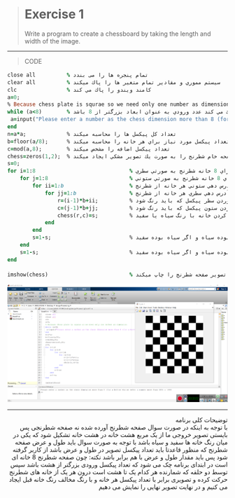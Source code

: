 

> # Exercise 1
>  Write a program to create a chessboard by taking the length and width of the image. 

***
>CODE

```ruby
close all          % تمام پنجره ها را می بندد
clear all          % سيستم مموري و مقادير تمام متغير ها را پاك ميكند
clc                % كامند ويندو را پاك مي كند
a=0;
% Because chess plate is squrae so we need only one number as dimension
while (a<8)        % چك مي كند عدد ورودي به عنوان ابعاد بزرگتر از 8 باشد
 a=input("Please enter a number as the chess dimension more than 8 (for a better vision enter a number more than 100) : ");
end
n=a*a;             % تعداد كل پيكسل ها را محاسبه ميكند
b=floor(a/8);      % تعداد پيكسل مورد نياز براي هر خانه را محاسبه ميكند
c=mod(a,8);        % تعداد پيكسل اضافه را مشخص ميكند
chess=zeros(1,2);  % صفحه خام شطرنج را به صورت يك تصوير مشكي ايجاد ميكند
s=0;
for i=1:8                              % حلقه براي 8 خانه شطرنج به صورتي سطري
    for j=1:8                          % حلقه براي 8 خانه شطرنج به صورتي ستوني
        for ii=1:b                     % حلقه براي آدرس دهي ستوني هر خانه از شطرنج 
            for jj=1:b                 % حلقه براي آدرس دهي سطري هر خانه از شطرنج
                r=(i-1)*b+ii;          % بدست اوردن سطر پيكسل كه بايد رنگ شود
                c=(j-1)*b+jj;          % بدست اوردن ستون پيكسل كه بايد رنگ شود
                chess(r,c)=s;          % پر كردن خانه با رنگ سياه يا سفيد
            end
        end
        s=1-s;                         % اين متغير در هر خانه از شطرنج رنگ خود را معكوس حالت قبل ميكند يعني اگه سفيد بوده سياه و اگر سياه بوده سفيد
    end
    s=1-s;                             % اين متغير در هر خانه از شطرنج رنگ خود را معكوس حالت قبل ميكند يعني اگه سفيد بوده سياه و اگر سياه بوده سفيد
end

imshow(chess)                          % تصوير صفحه شطرنج را چاپ ميكند
```
![alt text](https://github.com/semnan-university-ai/image-processing-class/blob/19edc3c81c43fb7c551e120de823663981e77cb0/excersiecs/alirezachaji/1/Exce01.png)
***
<div dir="rtl">
توضیحات کلی برنامه <br />
 با توجه به اینکه در صورت سوال صفحه شطرنج آورده شده نه صفحه شطرنجی پس بایستی تصویر خروجی ما از یک مربع هشت خانه در هشت خانه تشکیل شود که یکی در میان رنگ خانه ها سفید و سیاه باشد
با توجه به صورت سوال باید طول و عرض صفحه شطرنج که منظور قاعدتا باید تعداد پیکسل تصویر در طول و عرض باشد از کاربر گرفته شود پس باید مقدار طول و عرض با هم برابر باشد 
 نکته: چون صفحه شطرنج 8 خانه ای است در ابتدای برنامه چک می شود که تعداد پیکسل ورودی بزرگتر از هشت باشد
سپس توسط دو حلقه که شمارنده هر کدام یک تا هشت است درون هر یک از خانه های شطرنج حرکت کرده و تصویری برابر با تعداد پیکسل هر خانه و با رنگ مخالف رنگ خانه قبل ایجاد می کنیم و در نهایت تصویر نهایی را نمایش می دهیم
</div>
